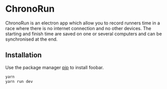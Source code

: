 # ChronoRun

ChronoRun is an electron app which allow you to record runners time in a race where there is no internet connection and no other devices.
The starting and finish time are saved on one or several computers and can be synchronised at the end.

## Installation

Use the package manager [pip](https://pip.pypa.io/en/stable/) to install foobar.

```bash
yarn
yarn run dev
```
